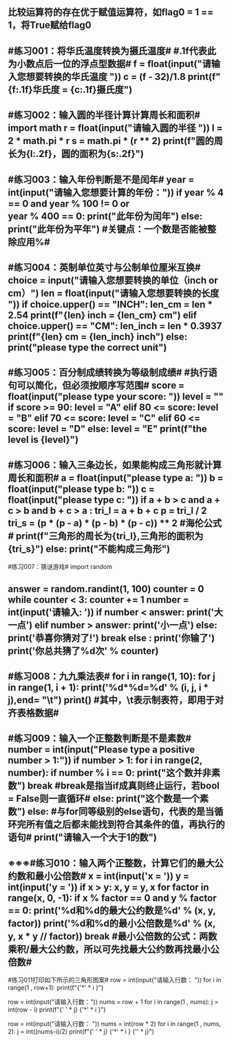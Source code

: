 比较运算符的存在优于赋值运算符，如flag0 = 1 == 1，将True赋给flag0
----------------------------------
#练习001：将华氏温度转换为摄氏温度#
#.1f代表此为小数点后一位的浮点型数据#
f = float(input("请输入您想要转换的华氏温度 "))
c = (f - 32)/1.8
print(f"{f:.1f}华氏度 = {c:.1f}摄氏度")
--------------------------------------
#练习002：输入圆的半径计算计算周长和面积#
import math
r = float(input("请输入圆的半径 "))
l = 2 * math.pi * r
s = math.pi * (r ** 2)
print(f"圆的周长为{l:.2f}，圆的面积为{s:.2f}")
--------------------------------------
#练习003：输入年份判断是不是闰年#
year = int(input("请输入您想要计算的年份："))
if year % 4 == 0  and year % 100 != 0 or\
    year % 400 == 0:
    print("此年份为闰年")
else:
    print("此年份为平年")
#关键点：一个数是否能被整除应用%#
-------------------------------------
#练习004：英制单位英寸与公制单位厘米互换#
choice = input("请输入您想要转换的单位（inch or cm）")
len = float(input("请输入您想要转换的长度 "))
if choice.upper() == "INCH":
    len_cm = len * 2.54
    print(f"{len} inch = {len_cm} cm")
elif choice.upper() == "CM":
    len_inch = len * 0.3937
    print(f"{len} cm = {len_inch} inch")
else:
    print("please type the correct unit")
--------------------------------------
#练习005：百分制成绩转换为等级制成绩#
#执行语句可以简化，但必须按顺序写范围#
score = float(input("please type your score: "))
level = ""
if score >= 90:
    level = "A"
elif 80 <= score:
    level = "B"
elif 70 <= score:
    level = "C"
elif 60 <= score:
    level = "D"
else:
    level = "E"
print(f"the level is {level}")
---------------------------------------
#练习006：输入三条边长，如果能构成三角形就计算周长和面积#
a = float(input("please type a: "))
b = float(input("please type b: "))
c = float(input("please type c: "))
if a + b > c and a + c > b and b + c > a :
    tri_l = a + b + c
    p = tri_l / 2
    tri_s = (p * (p - a) * (p - b) * (p - c)) ** 2 #海伦公式#
    print(f"三角形的周长为{tri_l},三角形的面积为{tri_s}")
else:
    print("不能构成三角形")
---------------------------------------
#练习007：猜谜游戏#
import random

answer = random.randint(1, 100)
counter = 0
while counter < 3:
    counter += 1
    number = int(input('请输入: '))
    if number < answer:
        print('大一点')
    elif number > answer:
        print('小一点')
    else:
        print('恭喜你猜对了!')
        break
else :
    print('你输了')
print('你总共猜了%d次' % counter)
--------------------------------------
#练习008：九九乘法表#
for i in range(1, 10):
    for j in range(1, i + 1):
        print('%d*%d=%d' % (i, j, i * j),end= "\t")
    print()
#其中，\t表示制表符，即用于对齐表格数据#
--------------------------------------
#练习009：输入一个正整数判断是不是素数#
number = int(input("Please type a positive number > 1:"))
if number > 1:
    for i in range(2, number):
        if number % i == 0:
            print("这个数并非素数")
            break                  #break是指当if成真则终止运行，若bool = False则一直循环#
    else:
        print("这个数是一个素数")
else:                             #与for同等级别的else语句，代表的是当循环完所有值之后都未能找到符合其条件的值，再执行的语句#
    print("请输入一个大于1的数")
 ------------------------------------
※※※#练习010：输入两个正整数，计算它们的最大公约数和最小公倍数#
x = int(input('x = '))
y = int(input('y = '))
if x > y:
    x, y = y, x
for factor in range(x, 0, -1):
    if x % factor == 0 and y % factor == 0:
        print('%d和%d的最大公约数是%d' % (x, y, factor))
        print('%d和%d的最小公倍数是%d' % (x, y, x * y // factor))
        break
#最小公倍数的公式：两数乘积/最大公约数，所以可先找最大公约数再找最小公倍数#
---------------------------------------
#练习011打印如下所示的三角形图案#
row = int(input("请输入行数： "))
for i in range(1 , row+1):
    print(f"{'*' * i }")
    
row = int(input("请输入行数："))
nums = row + 1
for i in range(1 , nums):
    j = int(row - i)
    print(f"{' ' * j} {'*' * i }")
    
row = int(input("请输入行数： "))
nums = int(row * 2)
for i in range(1 , nums, 2):
    j = int((nums-i)/2)
    print(f"{' ' * j} {'*' * i } {'' * j}")

